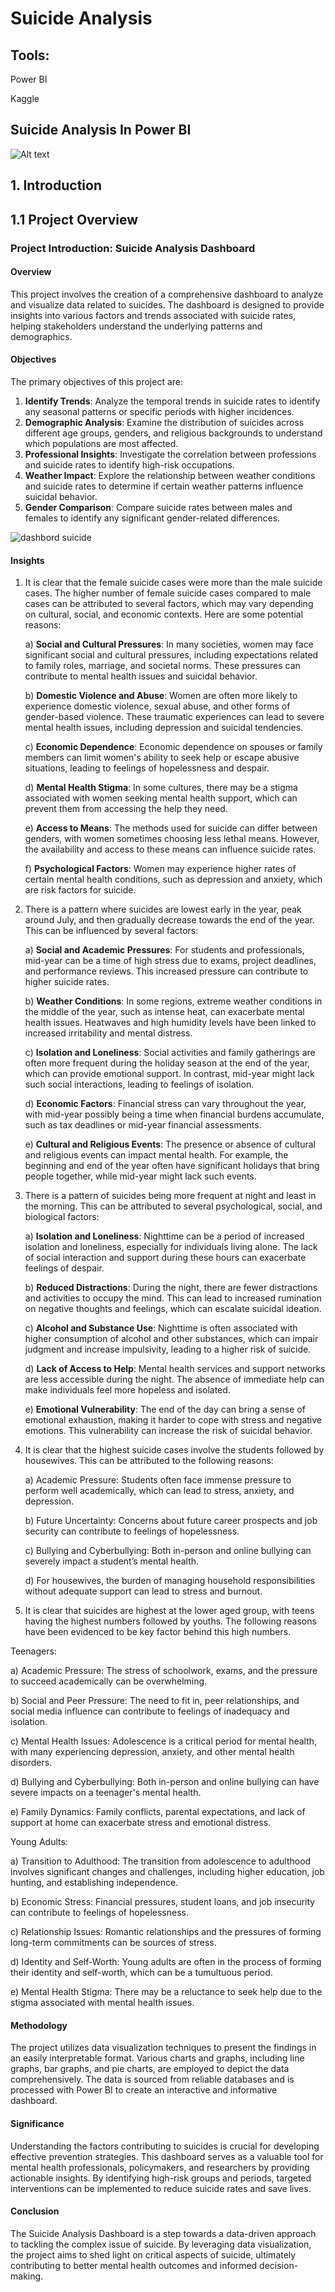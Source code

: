 # Suicide Analysis
## Tools:
Power BI

Kaggle

## Suicide Analysis In Power BI

![Alt text](https://media.istockphoto.com/id/1209777417/vector/suicide.jpg?s=612x612&w=0&k=20&c=8HaGUYPXOtqP-JAwm0M4VS3nJhthKpxomVYdborC8BY=)

## 1. Introduction
## 1.1 Project Overview 
### Project Introduction: Suicide Analysis Dashboard

#### Overview
This project involves the creation of a comprehensive dashboard to analyze and visualize data related to suicides. The dashboard is designed to provide insights into various factors and trends associated with suicide rates, helping stakeholders understand the underlying patterns and demographics.

#### Objectives
The primary objectives of this project are:
1. **Identify Trends**: Analyze the temporal trends in suicide rates to identify any seasonal patterns or specific periods with higher incidences.
2. **Demographic Analysis**: Examine the distribution of suicides across different age groups, genders, and religious backgrounds to understand which populations are most affected.
3. **Professional Insights**: Investigate the correlation between professions and suicide rates to identify high-risk occupations.
4. **Weather Impact**: Explore the relationship between weather conditions and suicide rates to determine if certain weather patterns influence suicidal behavior.
5. **Gender Comparison**: Compare suicide rates between males and females to identify any significant gender-related differences.

![dashbord suicide](https://github.com/user-attachments/assets/100553cc-4738-4388-8376-e1d888d8b4f0)

#### Insights
1. It is clear that the female suicide cases were more than the male suicide cases. The higher number of female suicide cases compared to male cases can be attributed to several factors, which may vary depending on cultural, social, and economic contexts. Here are some potential reasons:

    a) **Social and Cultural Pressures**: In many societies, women may face significant social and cultural pressures, including expectations related to family roles, marriage, and 
       societal norms. These pressures can contribute to mental health issues and suicidal behavior.
    
    b) **Domestic Violence and Abuse**: Women are often more likely to experience domestic violence, sexual abuse, and other forms of gender-based violence. These traumatic experiences 
       can lead to severe mental health issues, including depression and suicidal tendencies.
    
    c) **Economic Dependence**: Economic dependence on spouses or family members can limit women's ability to seek help or escape abusive situations, leading to feelings of hopelessness 
       and despair.
    
    d) **Mental Health Stigma**: In some cultures, there may be a stigma associated with women seeking mental health support, which can prevent them from accessing the help they need.
    
    e) **Access to Means**: The methods used for suicide can differ between genders, with women sometimes choosing less lethal means. However, the availability and access to these means 
       can influence suicide rates.
    
    f) **Psychological Factors**: Women may experience higher rates of certain mental health conditions, such as depression and anxiety, which are risk factors for suicide.

2. There is a pattern where suicides are lowest early in the year, peak around July, and then gradually decrease towards the end of the year. This can be influenced by several factors:

      a) **Social and Academic Pressures**: For students and professionals, mid-year can be a time of high stress due to exams, project deadlines, and performance reviews. This                 increased pressure can contribute to higher suicide rates.
      
      b) **Weather Conditions**: In some regions, extreme weather conditions in the middle of the year, such as intense heat, can exacerbate mental health issues. Heatwaves and high             humidity levels have been linked to increased irritability and mental distress.
      
      c) **Isolation and Loneliness**: Social activities and family gatherings are often more frequent during the holiday season at the end of the year, which can provide emotional 
       support. In contrast, mid-year might lack such social interactions, leading to feelings of isolation.
      
      d) **Economic Factors**: Financial stress can vary throughout the year, with mid-year possibly being a time when financial burdens accumulate, such as tax deadlines or mid-year 
       financial assessments.
      
      e) **Cultural and Religious Events**: The presence or absence of cultural and religious events can impact mental health. For example, the beginning and end of the year often have 
       significant holidays that bring people together, while mid-year might lack such events.

3. There is a pattern of suicides being more frequent at night and least in the morning. This can be attributed to several psychological, social, and biological factors:

    a) **Isolation and Loneliness**: Nighttime can be a period of increased isolation and loneliness, especially for individuals living alone. The lack of social interaction and support during these hours can exacerbate feelings of despair.
    
    b) **Reduced Distractions**: During the night, there are fewer distractions and activities to occupy the mind. This can lead to increased rumination on negative thoughts and feelings, which can escalate suicidal ideation.
    
    c) **Alcohol and Substance Use**: Nighttime is often associated with higher consumption of alcohol and other substances, which can impair judgment and increase impulsivity, leading to a higher risk of suicide.
    
    d) **Lack of Access to Help**: Mental health services and support networks are less accessible during the night. The absence of immediate help can make individuals feel more hopeless and isolated.
    
    e) **Emotional Vulnerability**: The end of the day can bring a sense of emotional exhaustion, making it harder to cope with stress and negative emotions. This vulnerability can increase the risk of suicidal behavior.
   
4. It is clear that the highest suicide cases involve the students followed by housewives. This can be attributed to the following reasons:
   
   a) Academic Pressure: Students often face immense pressure to perform well academically, which can lead to stress, anxiety, and depression.
   
   b) Future Uncertainty: Concerns about future career prospects and job security can contribute to feelings of hopelessness.
   
   c) Bullying and Cyberbullying: Both in-person and online bullying can severely impact a student’s mental health.
   
   d) For housewives, the burden of managing household responsibilities without adequate support can lead to stress and burnout.
   
6. It is clear that suicides are highest at the lower aged group, with teens having the highest numbers followed by youths. The following reasons have been evidenced to be key factor behind this high numbers.

Teenagers:

a) Academic Pressure: The stress of schoolwork, exams, and the pressure to succeed academically can be overwhelming.

b) Social and Peer Pressure: The need to fit in, peer relationships, and social media influence can contribute to feelings of inadequacy and isolation.

c) Mental Health Issues: Adolescence is a critical period for mental health, with many experiencing depression, anxiety, and other mental health disorders.

d) Bullying and Cyberbullying: Both in-person and online bullying can have severe impacts on a teenager's mental health.

e) Family Dynamics: Family conflicts, parental expectations, and lack of support at home can exacerbate stress and emotional distress.

Young Adults:

a) Transition to Adulthood: The transition from adolescence to adulthood involves significant changes and challenges, including higher education, job hunting, and establishing independence.

b) Economic Stress: Financial pressures, student loans, and job insecurity can contribute to feelings of hopelessness.

c) Relationship Issues: Romantic relationships and the pressures of forming long-term commitments can be sources of stress.

d) Identity and Self-Worth: Young adults are often in the process of forming their identity and self-worth, which can be a tumultuous period.

e) Mental Health Stigma: There may be a reluctance to seek help due to the stigma associated with mental health issues.

#### Methodology
The project utilizes data visualization techniques to present the findings in an easily interpretable format. Various charts and graphs, including line graphs, bar graphs, and pie charts, are employed to depict the data comprehensively. The data is sourced from reliable databases and is processed with Power BI to create an interactive and informative dashboard.

#### Significance
Understanding the factors contributing to suicides is crucial for developing effective prevention strategies. This dashboard serves as a valuable tool for mental health professionals, policymakers, and researchers by providing actionable insights. By identifying high-risk groups and periods, targeted interventions can be implemented to reduce suicide rates and save lives.

#### Conclusion
The Suicide Analysis Dashboard is a step towards a data-driven approach to tackling the complex issue of suicide. By leveraging data visualization, the project aims to shed light on critical aspects of suicide, ultimately contributing to better mental health outcomes and informed decision-making.
